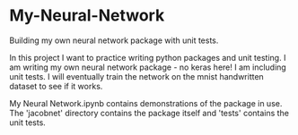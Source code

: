 # My-Neural-Network
Building my own neural network package with unit tests.

In this project I want to practice writing python packages and unit testing. I am writing my own neural network package - no keras here!
I am including unit tests. I will eventually train the network on the mnist handwritten dataset to see if it works. 

My Neural Network.ipynb contains demonstrations of the package in use. 
The 'jacobnet' directory contains the package itself and 'tests' contains the unit tests. 

